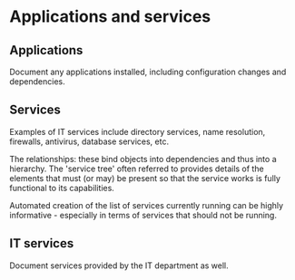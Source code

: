 # Applications and services

## Applications

Document any applications installed, including configuration changes and dependencies.

## Services

Examples of IT services include directory services, name resolution, firewalls, antivirus,
database services, etc.

The relationships: these bind objects into dependencies and thus into a hierarchy.
The 'service tree' often referred to provides details of the elements that must (or
may) be present so that the service works is fully functional to its capabilities.

Automated creation of the list of services currently running can be highly
informative - especially in terms of services that should not be running.

## IT services

Document services provided by the IT department as well.
